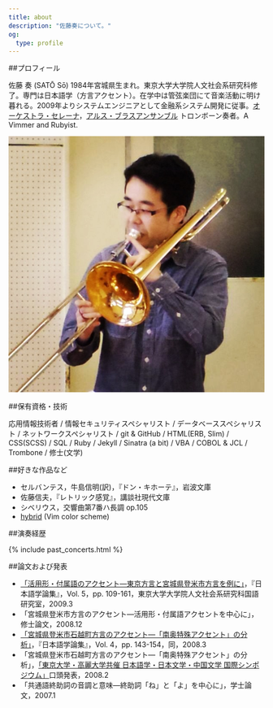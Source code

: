 ```yaml
---
title: about
description: "佐藤奏について。"
og:
  type: profile
---
```


##プロフィール

<span class="no-wrap">佐藤 奏</span> (SATŌ&nbsp;Sō) 1984年宮城県生まれ。東京大学大学院人文社会系研究科修了。専門は日本語学（方言アクセント）。在学中は管弦楽団にて音楽活動に明け暮れる。2009年よりシステムエンジニアとして金融系システム開発に従事。[オーケストラ・セレーナ](http://o-serena.jp/)，[アルス・ブラスアンサンブル](http://arsbrass.org/) トロンボーン奏者。A Vimmer and Rubyist.

<div class="profile-photo"><img class="profile" src="/assets/profile.jpg"></div>

##保有資格・技術

応用情報技術者 / 情報セキュリティスペシャリスト / データベーススペシャリスト / ネットワークスペシャリスト / git & GitHub / HTML(ERB, Slim) / CSS(SCSS) / SQL / Ruby / Jekyll / Sinatra (a bit) / VBA / COBOL & JCL / Trombone / 修士(文学)

##好きな作品など

- セルバンテス，牛島信明(訳)，『ドン・キホーテ』，岩波文庫
- 佐藤信夫，『レトリック感覚』，講談社現代文庫
- シベリウス，交響曲第7番ハ長調 op.105
- [hybrid](https://github.com/w0ng/vim-hybrid) (Vim color scheme)

##演奏経歴

{% include past_concerts.html %}

##論文および発表

- [「活用形・付属語のアクセント—東京方言と宮城県登米市方言を例に」](http://hdl.handle.net/2261/25258)，『日本語学論集』，Vol. 5，pp. 109-161，東京大学大学院人文社会系研究科国語研究室，2009.3
- 「宮城県登米市方言のアクセント—活用形・付属語アクセントを中心に」，修士論文，2008.12
- [「宮城県登米市石越町方言のアクセント—「南奥特殊アクセント」の分析」](http://hdl.handle.net/2261/9807)，『日本語学論集』，Vol. 4，pp. 143-154，同，2008.3
- 「宮城県登米市石越町方言のアクセント—「南奥特殊アクセント」の分析」，[「東京大学・高麗大学共催 日本語学・日本文学・中国文学 国際シンポジウム」](http://www.l.u-tokyo.ac.jp/news/2008/348.html)口頭発表，2008.2
- 「共通語終助詞の音調と意味—終助詞「ね」と「よ」を中心に」，学士論文，2007.1

